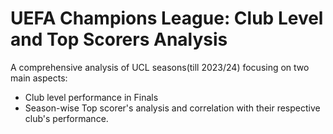 # UEFA Champions League: Club Level and Top Scorers Analysis
A comprehensive analysis of UCL seasons(till 2023/24) focusing on two main aspects:
- Club level performance in Finals
- Season-wise Top scorer's analysis and correlation with their respective club's performance.


